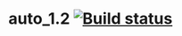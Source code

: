 # auto_1.2 [![Build status](https://ci.appveyor.com/api/projects/status/kds8f8jd3dwiqqda?svg=true)](https://ci.appveyor.com/project/AllaKobyzeva/auto-1-2)
